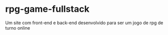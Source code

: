 # rpg-game-fullstack
Um site com front-end e back-end desenvolvido para ser um jogo de rpg de turno online
